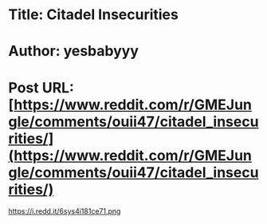 # Title: Citadel Insecurities
# Author: yesbabyyy
# Post URL: [https://www.reddit.com/r/GMEJungle/comments/ouii47/citadel_insecurities/](https://www.reddit.com/r/GMEJungle/comments/ouii47/citadel_insecurities/)


https://i.redd.it/6sys4i181ce71.png